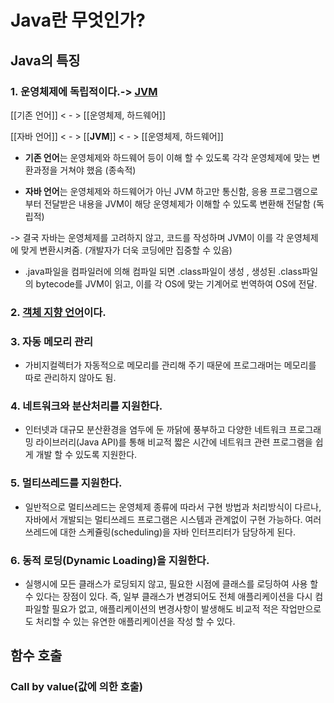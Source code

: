 # Java란 무엇인가?

## Java의 특징

### 1. 운영체제에 독립적이다.-> [JVM](jvm.md)

[[기존 언어]] < - > [[운영체제, 하드웨어]]

[[자바 언어]] < - > [[**JVM**]] < - > [[운영체제, 하드웨어]] 

- **기존 언어**는 운영체제와 하드웨어 등이 이해 할 수 있도록 각각 운영체제에 맞는 변환과정을 거쳐야 했음 (종속적)

- **자바 언어**는 운영체제와 하드웨어가 아닌 JVM 하고만 통신함, 응용 프로그램으로부터 전달받은 내용을 JVM이 해당 운영체제가 이해할 수 있도록 변환해 전달함 (독립적)

-> 결국 자바는 운영체제를 고려하지 않고, 코드를 작성하며 JVM이 이를 각 운영체제에 맞게 변환시켜줌. (개발자가 더욱 코딩에만 집중할 수 있음)

- .java파일을 컴파일러에 의해 컴파일 되면 .class파일이 생성 , 생성된 .class파일의 bytecode를 JVM이 읽고, 이를 각 OS에 맞는 기계어로 번역하여 OS에 전달.

### 2. [객체 지향 언어](oop.md)이다.

### 3. 자동 메모리 관리 

-  가비지컬렉터가 자동적으로 메모리를 관리해 주기 때문에 프로그래머는 메모리를 따로 관리하지 않아도 됨.

### 4. 네트워크와 분산처리를 지원한다.

- 인터넷과 대규모 분산환경을 염두에 둔 까닭에 풍부하고 다양한 네트워크 프로그래밍 라이브러리(Java API)를 통해 비교적 짧은 시간에 네트워크 관련 프로그램을 쉽게 개발 할 수 있도록 지원한다.

### 5. 멀티쓰레드를 지원한다.

- 일반적으로 멀티쓰레드는 운영체제 종류에 따라서 구현 방법과 처리방식이 다르나, 자바에서 개발되는 멀티쓰레드 프로그램은 시스템과 관계없이 구현 가능하다. 여러 쓰레드에 대한 스케쥴링(scheduling)을 자바 인터프리터가 담당하게 된다.

### 6. 동적 로딩(Dynamic Loading)을 지원한다.

- 실행시에 모든 클래스가 로딩되지 않고, 필요한 시점에 클래스를 로딩하여 사용 할 수 있다는 장점이 있다. 즉, 일부 클래스가 변경되어도 전체 애플리케이션을 다시 컴파일할 필요가 없고, 애플리케이션의 변경사항이 발생해도 비교적 적은 작업만으로도 처리할 수 있는 유연한 애플리케이션을 작성 할 수 있다.



## 함수 호출

### Call by value(값에 의한 호출)

